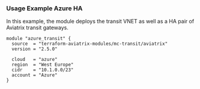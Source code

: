 ### Usage Example Azure HA

In this example, the module deploys the transit VNET as well as a HA pair of Aviatrix transit gateways.

```hcl
module "azure_transit" {
  source  = "terraform-aviatrix-modules/mc-transit/aviatrix"
  version = "2.5.0"

  cloud   = "azure"
  region  = "West Europe"
  cidr    = "10.1.0.0/23"
  account = "Azure"
}
```